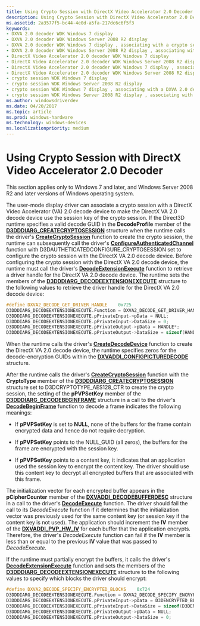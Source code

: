 ```yaml
---
title: Using Crypto Session with DirectX Video Accelerator 2.0 Decoder
description: Using Crypto Session with DirectX Video Accelerator 2.0 Decoder
ms.assetid: 2a3577f5-bc44-4e0d-a5fa-217dc6c6f5f3
keywords:
- DXVA 2.0 decoder WDK Windows 7 display
- DXVA 2.0 decoder WDK Windows Server 2008 R2 display
- DXVA 2.0 decoder WDK Windows 7 display , associating with a crypto session
- DXVA 2.0 decoder WDK Windows Server 2008 R2 display , associating with a crypto session
- DirectX Video Accelerator 2.0 decoder WDK Windows 7 display
- DirectX Video Accelerator 2.0 decoder WDK Windows Server 2008 R2 display
- DirectX Video Accelerator 2.0 decoder WDK Windows 7 display , associating with a crypto session
- DirectX Video Accelerator 2.0 decoder WDK Windows Server 2008 R2 display , associating with a crypto session
- crypto session WDK Windows 7 display
- crypto session WDK Windows Server 2008 R2 display
- crypto session WDK Windows 7 display , associating with a DXVA 2.0 decoder
- crypto session WDK Windows Server 2008 R2 display , associating with a DXVA 2.0 decoder
ms.author: windowsdriverdev
ms.date: 04/20/2017
ms.topic: article
ms.prod: windows-hardware
ms.technology: windows-devices
ms.localizationpriority: medium
---
```


# Using Crypto Session with DirectX Video Accelerator 2.0 Decoder


This section applies only to Windows 7 and later, and Windows Server 2008 R2 and later versions of Windows operating system.

The user-mode display driver can associate a crypto session with a DirectX Video Accelerator (VA) 2.0 decode device to make the DirectX VA 2.0 decode device use the session key of the crypto session. If the Direct3D runtime specifies a valid decode GUID in the **DecodeProfile** member of the [**D3DDDIARG\_CREATECRYPTOSESSION**](https://msdn.microsoft.com/library/windows/hardware/ff542923) structure when the runtime calls the driver's [**CreateCryptoSession**](https://msdn.microsoft.com/library/windows/hardware/ff540609) function to create the crypto session, the runtime can subsequently call the driver's [**ConfigureAuthenticatedChannel**](https://msdn.microsoft.com/library/windows/hardware/ff539572) function with D3DAUTHETICATEDCONFIGURE\_CRYPTOSESSION set to configure the crypto session with the DirectX VA 2.0 decode device. Before configuring the crypto session with the DirectX VA 2.0 decode device, the runtime must call the driver's [**DecodeExtensionExecute**](https://msdn.microsoft.com/library/windows/hardware/ff551811) function to retrieve a driver handle for the DirectX VA 2.0 decode device. The runtime sets the members of the [**D3DDDIARG\_DECODEEXTENSIONEXECUTE**](https://msdn.microsoft.com/library/windows/hardware/ff543009) structure to the following values to retrieve the driver handle for the DirectX VA 2.0 decode device:

```cpp
#define DXVA2_DECODE_GET_DRIVER_HANDLE    0x725
D3DDDIARG_DECODEEXTENSIONEXECUTE.Function = DXVA2_DECODE_GET_DRIVER_HANDLE;
D3DDDIARG_DECODEEXTENSIONEXECUTE.pPrivateInput->pData = NULL;
D3DDDIARG_DECODEEXTENSIONEXECUTE.pPrivateInput->DataSize = 0;
D3DDDIARG_DECODEEXTENSIONEXECUTE.pPrivateOutput->pData = HANDLE*;
D3DDDIARG_DECODEEXTENSIONEXECUTE.pPrivateOutput->DataSize = sizeof(HANDLE);
```

When the runtime calls the driver's [**CreateDecodeDevice**](https://msdn.microsoft.com/library/windows/hardware/ff540618) function to create the DirectX VA 2.0 decode device, the runtime specifies zeros for the decode-encryption GUIDs within the [**DXVADDI\_CONFIGPICTUREDECODE**](https://msdn.microsoft.com/library/windows/hardware/ff562894) structure.

After the runtime calls the driver's [**CreateCryptoSession**](https://msdn.microsoft.com/library/windows/hardware/ff540609) function with the **CryptoType** member of the [**D3DDDIARG\_CREATECRYPTOSESSION**](https://msdn.microsoft.com/library/windows/hardware/ff542923) structure set to D3DCRYPTOTYPE\_AES128\_CTR to create the crypto session, the setting of the **pPVPSetKey** member of the [**D3DDDIARG\_DECODEBEGINFRAME**](https://msdn.microsoft.com/library/windows/hardware/ff542987) structure in a call to the driver's [**DecodeBeginFrame**](https://msdn.microsoft.com/library/windows/hardware/ff551802) function to decode a frame indicates the following meanings:

-   If **pPVPSetKey** is set to **NULL**, none of the buffers for the frame contain encrypted data and hence do not require decryption.

-   If **pPVPSetKey** points to the NULL\_GUID (all zeros), the buffers for the frame are encrypted with the session key.

-   If **pPVPSetKey** points to a content key, it indicates that an application used the session key to encrypt the content key. The driver should use this content key to decrypt all encrypted buffers that are associated with this frame.

The initialization vector for each encrypted buffer appears in the **pCipherCounter** member of the [**DXVADDI\_DECODEBUFFERDESC**](https://msdn.microsoft.com/library/windows/hardware/ff562896) structure in a call to the driver's [**DecodeExecute**](https://msdn.microsoft.com/library/windows/hardware/ff551808) function. The driver should fail the call to its *DecodeExecute* function if it determines that the initialization vector was previously used for the same content key (or session key if the content key is not used). The application should increment the **IV** member of the [**DXVADDI\_PVP\_HW\_IV**](https://msdn.microsoft.com/library/windows/hardware/ff562920) for each buffer that the application encrypts. Therefore, the driver's *DecodeExecute* function can fail if the **IV** member is less than or equal to the previous **IV** value that was passed to *DecodeExecute*.

If the runtime must partially encrypt the buffers, it calls the driver's [**DecodeExtensionExecute**](https://msdn.microsoft.com/library/windows/hardware/ff551811) function and sets the members of the [**D3DDDIARG\_DECODEEXTENSIONEXECUTE**](https://msdn.microsoft.com/library/windows/hardware/ff543009) structure to the following values to specify which blocks the driver should encrypt:

```cpp
#define DXVA2_DECODE_SPECIFY_ENCRYPTED_BLOCKS    0x724
D3DDDIARG_DECODEEXTENSIONEXECUTE.Function = DXVA2_DECODE_SPECIFY_ENCRYPTED_BLOCKS;
D3DDDIARG_DECODEEXTENSIONEXECUTE.pPrivateInput->pData = D3DENCRYPTED_BLOCK_INFO*;
D3DDDIARG_DECODEEXTENSIONEXECUTE.pPrivateInput->DataSize = sizeof(D3DENCRYPTED_BLOCK_INFO);
D3DDDIARG_DECODEEXTENSIONEXECUTE.pPrivateOutput->pData = NULL;
D3DDDIARG_DECODEEXTENSIONEXECUTE.pPrivateOutput->DataSize = 0;
```

 

 





